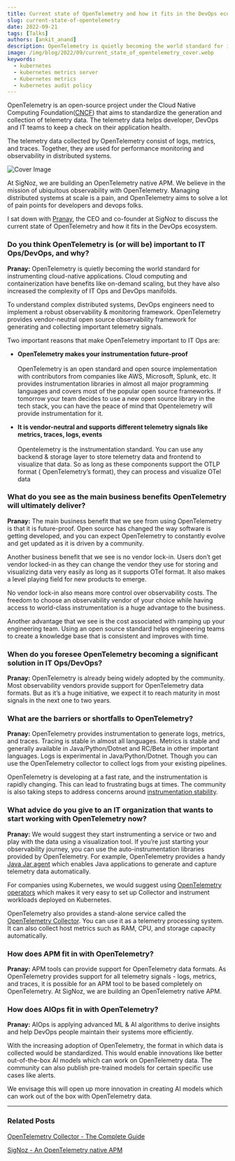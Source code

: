 ```yaml
---
title: Current state of OpenTelemetry and how it fits in the DevOps ecosystem | Q&A
slug: current-state-of-opentelemetry
date: 2022-09-21
tags: [Talks]
authors: [ankit_anand]
description: OpenTelemetry is quietly becoming the world standard for instrumenting cloud-native applications.To understand complex distributed systems, DevOps engineers need to implement a robust observability & monitoring framework. OpenTelemetry provides vendor-neutral open source observability framework...
image: /img/blog/2022/09/current_state_of_opentelemetry_cover.webp
keywords:
  - kubernetes
  - kubernetes metrics server
  - Kubernetes metrics
  - kubernetes audit policy
---
```


<head>
  <link rel="canonical" href="https://signoz.io/blog/current-state-of-opentelemetry/"/>
</head>

OpenTelemetry is an open-source project under the Cloud Native Computing Foundation(<a href="https://www.cncf.io/" rel="nofollow">CNCF</a>) that aims to standardize the generation and collection of telemetry data. The telemetry data helps developer, DevOps and IT teams to keep a check on their application health.

The telemetry data collected by OpenTelemetry consist of logs, metrics, and traces. Together, they are used for performance monitoring and observability in distributed systems. 

<!--truncate-->

![Cover Image](/img/blog/2022/09/current_state_of_opentelemetry_cover.webp)

At SigNoz, we are building an OpenTelemetry native APM. We believe in the mission of ubiquitous observability with OpenTelemetry. Managing distributed systems at scale is a pain, and OpenTelemetry aims to solve a lot of pain points for developers and devops folks.

I sat down with <a href="https://www.linkedin.com/in/pranay01/" rel="nofollow">Pranay</a>, the CEO and co-founder at SigNoz to discuss the current state of OpenTelemetry and how it fits in the DevOps ecosystem. 


### Do you think OpenTelemetry is (or will be) important to IT Ops/DevOps, and why?

**Pranay:** OpenTelemetry is quietly becoming the world standard for instrumenting cloud-native applications. Cloud computing and containerization have benefits like on-demand scaling, but they have also increased the complexity of IT Ops and DevOps manifolds.

To understand complex distributed systems, DevOps engineers need to implement a robust observability & monitoring framework. OpenTelemetry provides vendor-neutral open source observability framework for generating and collecting important telemetry signals.

Two important reasons that make OpenTelemetry important to IT Ops are:

- **OpenTelemetry makes your instrumentation future-proof**<br></br>
OpenTelemetry is an open standard and open source implementation with contributors from companies like AWS, Microsoft, Splunk, etc. It provides instrumentation libraries in almost all major programming languages and covers most of the popular open source frameworks. If tomorrow your team decides to use a new open source library in the tech stack, you can have the peace of mind that Opentelemetry will provide instrumentation for it.

- **It is vendor-neutral and supports different telemetry signals like metrics, traces, logs, events**<br></br>
Opentelemetry is the instrumentation standard. You can use any backend & storage layer to store telemetry data and frontend to visualize that data.
So as long as these components support the OTLP format ( OpenTelemetry’s format), they can process and visualize OTel data

### What do you see as the main business benefits OpenTelemetry will ultimately deliver?

**Pranay:** The main business benefit that we see from using OpenTelemetry is that it is future-proof. Open source has changed the way software is getting developed, and you can expect OpenTelemetry to constantly evolve and get updated as it is driven by a community.

Another business benefit that we see is no vendor lock-in. Users don’t get vendor locked-in as they can change the vendor they use for storing and visualizing data very easily as long as it supports OTel format. It also makes a level playing field for new products to emerge. 

No vendor lock-in also means more control over observability costs. The freedom to choose an observability vendor of your choice while having access to world-class instrumentation is a huge advantage to the business.

Another advantage that we see is the cost associated with ramping up your engineering team. Using an open source standard helps engineering teams to create a knowledge base that is consistent and improves with time. 

### When do you foresee OpenTelemetry becoming a significant solution in IT Ops/DevOps?

**Pranay:** OpenTelemetry is already being widely adopted by the community. Most observability vendors provide support for OpenTelemetry data formats. But as it’s a huge initiative, we expect it to reach maturity in most signals in the next one to two years.

### What are the barriers or shortfalls to OpenTelemetry?

**Pranay:** OpenTelemetry provides instrumentation to generate logs, metrics, and traces. Tracing is stable in almost all languages. Metrics is stable and generally available in Java/Python/Dotnet and RC/Beta in other important languages. Logs is experimental in Java/Python/Dotnet. Though you can use the OpenTelemetry collector to collect logs from your existing pipelines.

OpenTelemetry is developing at a fast rate, and the instrumentation is rapidly changing. This can lead to frustrating bugs at times. The community is also taking steps to address concerns around <a href="https://github.com/open-telemetry/opentelemetry-specification/issues/2753" rel="nofollow">instrumentation stability</a>. 

### What advice do you give to an IT organization that wants to start working with OpenTelemetry now?

**Pranay:** We would suggest they start instrumenting a service or two and play with the data using a visualization tool. If you’re just starting your observability journey, you can use the auto-instrumentation libraries provided by OpenTelemetry. For example, OpenTelemetry provides a handy [Java Jar agent](https://signoz.io/opentelemetry/java-agent/) which enables Java applications to generate and capture telemetry data automatically.

For companies using Kubernetes, we would suggest using [OpenTelemetry operators](https://signoz.io/docs/tutorial/opentelemetry-operator-usage/) which makes it very easy to set up Collector and instrument workloads deployed on Kubernetes.

OpenTelemetry also provides a stand-alone service called the  [OpenTelemetry Collector](https://signoz.io/blog/opentelemetry-collector-complete-guide/). You can use it as a telemetry processing system. It can also collect host metrics such as RAM, CPU, and storage capacity automatically.

### How does APM fit in with OpenTelemetry?

**Pranay:** APM tools can provide support for OpenTelemetry data formats. As OpenTelemetry provides support for all telemetry signals - logs, metrics, and traces, it is possible for an APM tool to be based completely on OpenTelemetry. At SigNoz, we are building an OpenTelemetry native APM.

### How does AIOps fit in with OpenTelemetry?

**Pranay:** AIOps is applying advanced ML & AI algorithms to derive insights and help DevOps people maintain their systems more efficiently.

With the increasing adoption of OpenTelemetry, the format in which data is collected would be standardized. This would enable innovations like better out-of-the-box AI models which can work on OpenTelemetry data. The community can also publish pre-trained models for certain specific use cases like alerts.

We envisage this will open up more innovation in creating AI models which can work out of the box with OpenTelemetry data.

---

### Related Posts

[OpenTelemetry Collector - The Complete Guide](https://signoz.io/blog/opentelemetry-collector-complete-guide/)

[SigNoz - An OpenTelemetry native APM](https://signoz.io/blog/opentelemetry-apm/)